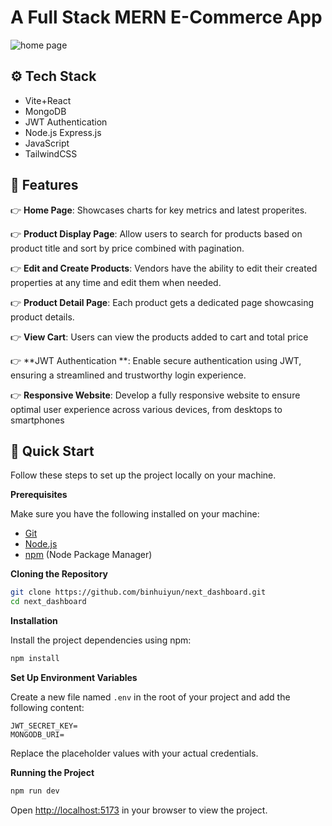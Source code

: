 # A Full Stack MERN E-Commerce App 

![home page](public/ecommerce.png)

## <a name="tech-stack">⚙️ Tech Stack</a>

- Vite+React
- MongoDB
- JWT Authentication
- Node.js Express.js
- JavaScript
- TailwindCSS


## <a name="features">🔋 Features</a>

👉 **Home Page**: Showcases charts for key metrics and latest properites.

👉 **Product Display Page**: Allow users to search for products based on product title and sort by price combined with pagination.

👉 **Edit and Create Products**: Vendors have the ability to edit their created properties at any time and edit them when needed.

👉 **Product Detail Page**: Each product gets a dedicated  page showcasing product details.

👉 **View Cart**: Users can view the products added to cart and total price

👉 **JWT Authentication **: Enable secure authentication using JWT, ensuring a streamlined and trustworthy login experience.

👉 **Responsive Website**: Develop a fully responsive website to ensure optimal user experience across various devices, from desktops to smartphones



## <a name="quick-start">🤸 Quick Start</a>

Follow these steps to set up the project locally on your machine.

**Prerequisites**

Make sure you have the following installed on your machine:

- [Git](https://git-scm.com/)
- [Node.js](https://nodejs.org/en)
- [npm](https://www.npmjs.com/) (Node Package Manager)

**Cloning the Repository**

```bash
git clone https://github.com/binhuiyun/next_dashboard.git
cd next_dashboard
```

**Installation**

Install the project dependencies using npm:

```bash
npm install
```

**Set Up Environment Variables**

Create a new file named `.env` in the root of your project and add the following content:

```env
JWT_SECRET_KEY=
MONGODB_URI=

```

Replace the placeholder values with your actual credentials. 

**Running the Project**

```bash
npm run dev
```

Open [http://localhost:5173](http://localhost:5173) in your browser to view the project.







